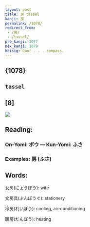 ```yaml
---
layout: post
title: 房 tassel
kanji: 房
permalink: /1078/
redirect_from:
 - /房/
 - /tassel/
pre_kanji: 1077
nex_kanji: 1079
heisig: Door . . . compass.
---
```


## {1078}

## `tassel`

## [8]

<div class="stroke"><img src="E688BF.png" /></div>

## Reading:

### On-Yomi: ボウ &mdash; Kun-Yomi: ふさ

### Examples: 房 (ふさ)

## Words:

女房(にょうぼう): wife

文房具(ぶんぼうぐ): stationery

冷房(れいぼう): cooling, air-conditioning

暖房(だんぼう): heating
